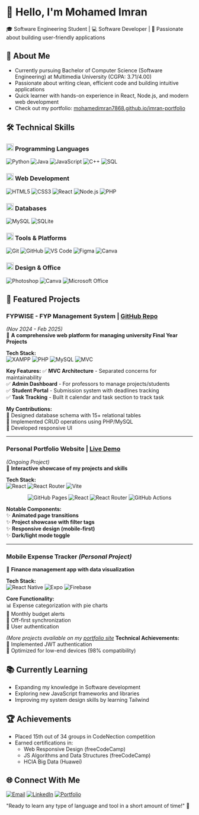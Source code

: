 # 👋 Hello, I'm Mohamed Imran

🎓 Software Engineering Student | 💻 Software Developer | 🚀 Passionate about building user-friendly applications

## 📌 About Me
- Currently pursuing Bachelor of Computer Science (Software Engineering) at Multimedia University (CGPA: 3.71/4.00)
- Passionate about writing clean, efficient code and building intuitive applications
- Quick learner with hands-on experience in React, Node.js, and modern web development
- Check out my portfolio: [mohamedimran7868.github.io/imran-portfolio](https://mohamedimran7868.github.io/imran-portfolio/#/)

## 🛠️ Technical Skills

### <img src="https://cdn-icons-png.flaticon.com/512/1005/1005141.png" width="20"> Programming Languages
![Python](https://img.shields.io/badge/Python-Excellent-3776AB?logo=python&logoColor=white)
![Java](https://img.shields.io/badge/Java-Intermediate-007396?logo=java&logoColor=white)
![JavaScript](https://img.shields.io/badge/JavaScript-Intermediate-F7DF1E?logo=javascript&logoColor=black)
![C++](https://img.shields.io/badge/C++-Intermediate-00599C?logo=c%2B%2B&logoColor=white)
![SQL](https://img.shields.io/badge/SQL-Intermediate-4479A1?logo=postgresql&logoColor=white)

### <img src="https://cdn-icons-png.flaticon.com/512/2282/2282188.png" width="20"> Web Development
![HTML5](https://img.shields.io/badge/HTML5-Excellent-E34F26?logo=html5&logoColor=white)
![CSS3](https://img.shields.io/badge/CSS3-Excellent-1572B6?logo=css3&logoColor=white)
![React](https://img.shields.io/badge/React-Intermediate-61DAFB?logo=react&logoColor=black)
![Node.js](https://img.shields.io/badge/Node.js-Intermediate-339933?logo=node.js&logoColor=white)
![PHP](https://img.shields.io/badge/PHP-Excellent-777BB4?logo=php&logoColor=white)

### <img src="https://cdn-icons-png.flaticon.com/512/4492/4492311.png" width="20"> Databases
![MySQL](https://img.shields.io/badge/MySQL-Intermediate-4479A1?logo=mysql&logoColor=white)
![SQLite](https://img.shields.io/badge/SQLite-Beginner-003B57?logo=sqlite&logoColor=white)

### <img src="https://cdn-icons-png.flaticon.com/512/1055/1055687.png" width="20"> Tools & Platforms
![Git](https://img.shields.io/badge/Git-Intermediate-F05032?logo=git&logoColor=white)
![GitHub](https://img.shields.io/badge/GitHub-Intermediate-181717?logo=github&logoColor=white)
![VS Code](https://img.shields.io/badge/VS_Code-Excellent-007ACC?logo=visual-studio-code&logoColor=white)
![Figma](https://img.shields.io/badge/Figma-Beginner-F24E1E?logo=figma&logoColor=white)
![Canva](https://img.shields.io/badge/Canva-Intermediate-F24E1E?logo=canva&logoColor=white)

### <img src="https://cdn-icons-png.flaticon.com/512/732/732220.png" width="20"> Design & Office
![Photoshop](https://img.shields.io/badge/Photoshop-Excellent-31A8FF?logo=adobe-photoshop&logoColor=white)
![Canva](https://img.shields.io/badge/Canva-Excellent-00C4CC?logo=canva&logoColor=white)
![Microsoft Office](https://img.shields.io/badge/Microsoft_Office-Excellent-D83B01?logo=microsoft-office&logoColor=white)

## 🚀 Featured Projects

### **FYPWISE - FYP Management System** | [GitHub Repo](https://github.com/yourusername/FYPWISE)
*(Nov 2024 - Feb 2025)*  
📌 **A comprehensive web platform for managing university Final Year Projects**

**Tech Stack:**  
![XAMPP](https://img.shields.io/badge/XAMPP-FB7A24?logo=xampp&logoColor=white)
![PHP](https://img.shields.io/badge/PHP-777BB4?logo=php&logoColor=white)
![MySQL](https://img.shields.io/badge/MySQL-4479A1?logo=mysql&logoColor=white)
![MVC](https://img.shields.io/badge/Architecture-MVC-FF6B6B)

**Key Features:**
✅ **MVC Architecture** - Separated concerns for maintainability  
✅ **Admin Dashboard** - For professors to manage projects/students  
✅ **Student Portal** - Submission system with deadlines tracking  
✅ **Task Tracking** - Built it calendar and task section to track task  

**My Contributions:**  
🔹 Designed database schema with 15+ relational tables  
🔹 Implemented CRUD operations using PHP/MySQL  
🔹 Developed responsive UI

---

### **Personal Portfolio Website** | [Live Demo](https://mohamedimran7868.github.io/imran-portfolio/#/)
*(Ongoing Project)*  
📌 **Interactive showcase of my projects and skills**

**Tech Stack:**  
![React](https://img.shields.io/badge/React-61DAFB?logo=react&logoColor=black)
![React Router](https://img.shields.io/badge/React_Router-CA4245?logo=react-router&logoColor=white)
![Vite](https://img.shields.io/badge/Vite-646CFF?logo=vite&logoColor=white)
<div align="center"> <img src="https://img.shields.io/badge/GitHub_Pages-222222?logo=github-pages&logoColor=white" alt="GitHub Pages"> <img src="https://img.shields.io/badge/React-61DAFB?logo=react&logoColor=black" alt="React"> <img src="https://img.shields.io/badge/React_Router-CA4245?logo=react-router&logoColor=white" alt="React Router"> <img src="https://img.shields.io/badge/GitHub_Actions-2088FF?logo=github-actions&logoColor=white" alt="GitHub Actions"> </div>

**Notable Components:**  
✨ **Animated page transitions**  
✨ **Project showcase with filter tags**  
✨ **Responsive design (mobile-first)**  
✨ **Dark/light mode toggle**  

---

### **Mobile Expense Tracker** *(Personal Project)*
📌 **Finance management app with data visualization**

**Tech Stack:**  
![React Native](https://img.shields.io/badge/React_Native-61DAFB?logo=react&logoColor=black)
![Expo](https://img.shields.io/badge/Expo-000020?logo=expo&logoColor=white)
![Firebase](https://img.shields.io/badge/Firebase-FFCA28?logo=firebase&logoColor=black)

**Core Functionality:**  
📊 Expense categorization with pie charts  
🔔 Monthly budget alerts  
📱 Off-first synchronization  
🔐 User authentication  

*(More projects available on my [portfolio site]((https://mohamedimran7868.github.io/imran-portfolio/#/))*
**Technical Achievements:**  
🔐 Implemented JWT authentication  
📲 Optimized for low-end devices (98% compatibility)  
## 📚 Currently Learning
- Expanding my knowledge in Software development
- Exploring new JavaScript frameworks and libraries
- Improving my system design skills by learning Tailwind

## 🏆 Achievements
- Placed 15th out of 34 groups in CodeNection competition
- Earned certifications in:
  - Web Responsive Design (freeCodeCamp)
  - JS Algorithms and Data Structures (freeCodeCamp)
  - HCIA Big Data (Huawei)

## 🌐 Connect With Me
[![Email](https://img.shields.io/badge/-imranwork7868@gmail.com-D14836?style=flat&logo=gmail&logoColor=white)](mailto:imranwork7868@gmail.com)
[![LinkedIn](https://img.shields.io/badge/-LinkedIn-0077B5?style=flat&logo=linkedin&logoColor=white)](your-linkedin-url)
[![Portfolio](https://img.shields.io/badge/-Portfolio-000000?style=flat&logo=react&logoColor=white)](https://mohamedimran7868.github.io/imran-portfolio/#/)

"Ready to learn any type of language and tool in a short amount of time!" 💪
